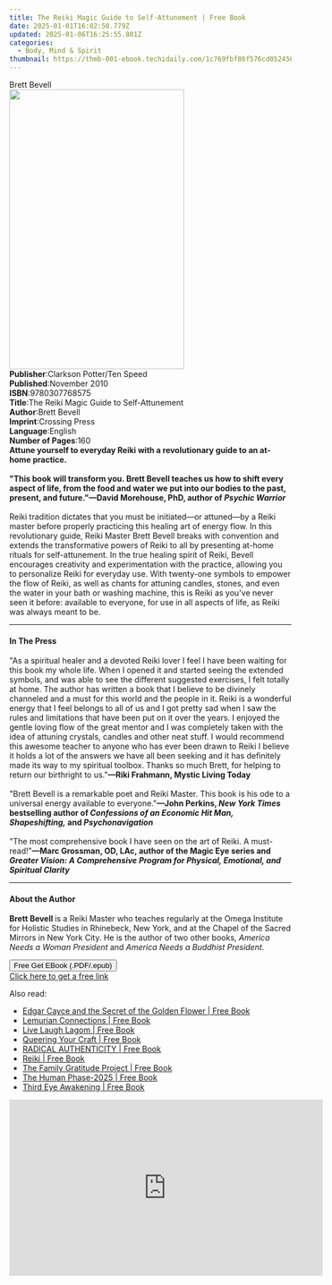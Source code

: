 ```yaml
---
title: The Reiki Magic Guide to Self-Attunement | Free Book
date: 2025-01-01T16:02:50.779Z
updated: 2025-01-06T16:25:55.801Z
categories:
  - Body, Mind & Spirit
thumbnail: https://thmb-001-ebook.techidaily.com/1c769fbf86f576cd0524565eb74acfa47156da3c73d780dd2e98de88b728ed8c.jpg
---
```

<main id="book-container">
  <div class="flex flex-col">
    <div class="book-brief flex-1 py-6 px-4 sm:p-6 md:py-10 md:px-8">
      <!-- brief-->
      <div class="book-brief-main">Brett Bevell</div>
    </div>
    <div
      class="book-meta-info flex-1 grid gap-4 col-start-1 col-end-3 row-start-1 sm:mb-6 sm:grid-cols-4 lg:gap-6 lg:col-start-2 lg:row-end-6 lg:row-span-6 lg:mb-0"
    >
      <div
        class="book-meta-info-left place-content-center mt-4 p-4 text-sm leading-6 col-start-2 col-span-2 dark:text-slate-400"
      >
        <img
          class="w-full h-500 object-cover rounded-lg sm:h-255 sm:col-span-2 lg:col-span-full"
          src="https://img-001-ebook.techidaily.com/ead582108757d15ae4c2f60b36444c3f7d1f4776ce0efa3dda6393586c28f4fa.jpg"
          alt=""
          width="312"
          height="500"
        />
      </div>
      <div
        class="book-meta-info-right mt-2 col-start-1 row-start-2 col-span-3 self-center"
      >
        <!-- meta data  -->
        <div class="flex flex-col px-4 md:px-8">
          <div class="flex-1">
            <strong>Publisher</strong>:<span class="px-2"
              >Clarkson Potter/Ten Speed</span
            >
          </div>
          <div class="flex-1">
            <strong>Published</strong>:<span class="px-2">November 2010</span>
          </div>
          <div class="flex-1">
            <strong>ISBN</strong>:<span class="px-2">9780307768575</span>
          </div>
          <div class="flex-1">
            <strong>Title</strong>:<span class="px-2"
              >The Reiki Magic Guide to Self-Attunement</span
            >
          </div>
          <div class="flex-1">
            <strong>Author</strong>:<span class="px-2">Brett Bevell</span>
          </div>
          <div class="flex-1">
            <strong>Imprint</strong>:<span class="px-2">Crossing Press</span>
          </div>
          <div class="flex-1">
            <strong>Language</strong>:<span class="px-2">English</span>
          </div>
          <div class="flex-1">
            <strong>Number of Pages</strong>:<span class="px-2">160</span>
          </div>
        </div>
      </div>
    </div>
    <div class="book-description flex-1 py-6 px-4 sm:p-6 md:py-10 md:px-8">
      <div class="book-description-main">
        <div accordion-content="" id="description">
          <b
            >Attune yourself to everyday Reiki with a revolutionary guide to an
            at-home practice.<br /><br />"This book will transform you. Brett
            Bevell teaches us how to shift every aspect of life, from the food
            and water we put into our bodies to the past, present, and
            future."—David Morehouse, PhD, author of&nbsp;<i
              >Psychic Warrior</i
            ></b
          ><br /><br />Reiki tradition dictates that you must be initiated—or
          attuned—by a Reiki master before properly practicing this healing art
          of energy flow. In this revolutionary guide, Reiki Master Brett Bevell
          breaks with convention and extends the transformative powers of Reiki
          to all by presenting at-home rituals for self-attunement. In the true
          healing spirit of Reiki, Bevell encourages creativity and
          experimentation with the practice, allowing you to personalize Reiki
          for everyday use. With twenty-one symbols to empower the flow of
          Reiki, as well as chants for attuning candles, stones, and even the
          water in your bath or washing machine, this is Reiki as you've never
          seen it before: available to everyone, for use in all aspects of life,
          as Reiki was always meant to be.
        </div>
        <div class="accordion-fader"></div>
      </div>
    </div>
    <div class="book-excerpts flex-1 py-6 px-4 sm:p-6 md:py-10 md:px-8">
      <!-- excerpts-->
      <div class="book-excerpts-main">
        <hr />
        <h4 class="placeholder placeholder-heading">
          <span>In The Press</span>
        </h4>
        <p>
          "As a spiritual healer and a devoted Reiki lover I feel I have been
          waiting for this book my whole life. When I opened it and started
          seeing the extended symbols, and was able to see the different
          suggested exercises, I felt totally at home. The author has written a
          book that I believe to be divinely channeled and a must for this world
          and the people in it.&nbsp;Reiki is a wonderful energy that I feel
          belongs to all of us and I got pretty sad when I saw the rules and
          limitations that have been put on it over the years. I enjoyed the
          gentle loving flow of the great mentor and I was completely taken with
          the idea of attuning crystals, candles and other neat stuff. I would
          recommend this awesome teacher to anyone who has ever been drawn to
          Reiki I believe it holds a lot of the answers we have all been seeking
          and it has definitely made its way to my spiritual toolbox. Thanks so
          much Brett, for helping to return our birthright to us."<b
            >—Riki Frahmann, Mystic Living Today</b
          ><br /><br />"Brett Bevell is a remarkable poet and Reiki Master. This
          book is his ode to a universal energy available to everyone."<b
            >—John Perkins, <i>New York Times</i> bestselling author of
            <i>Confessions of an Economic Hit Man, Shapeshifting,</i> and
            <i>Psychonavigation</i></b
          ><br /><br />"The most comprehensive book I have seen on the art of
          Reiki. A must-read!"<b
            >—Marc Grossman, OD, LAc, author of the Magic Eye series and
            <i
              >Greater Vision: A Comprehensive Program for Physical, Emotional,
              and Spiritual Clarity</i
            ></b
          >
        </p>
      </div>
    </div>
    <div class="book-about-author flex-1 py-6 px-4 sm:p-6 md:py-10 md:px-8">
      <!-- about author-->
      <div class="book-main-author-main">
        <hr />
        <h4 class="placeholder placeholder-heading">
          <span>About the Author</span>
        </h4>
        <p>
          <b>Brett Bevell </b>is a Reiki Master who teaches regularly at the
          Omega Institute for Holistic Studies in Rhinebeck, New York, and at
          the Chapel of the Sacred Mirrors in New York City. He is the author of
          two other books, <i>America Needs a Woman President</i> and
          <i>America Needs a Buddhist President</i>.
        </p>
      </div>
    </div>
    <div class="book-free-get flex-1 py-6 px-4 sm:p-6 md:py-10 md:px-8">
      <button
        id="btn-free-get"
        class="bg-blue-500 hover:bg-blue-700 text-white font-bold py-2 px-4 rounded"
      >
        Free Get EBook (.PDF/.epub)
      </button>
      <div id="countdown-display" class="px-2 text-lg mt-2"></div>
      <a
        id="free-link"
        class="hidden bg-blue-500 hover:bg-blue-700 text-white font-bold py-2 px-4 rounded"
        href="https://www.ebooks.com/en-us/book/569386/the-reiki-magic-guide-to-self-attunement/brett-bevell/"
        target="_blank"
        >Click here to get a free link</a
      >
    </div>
    <script>
      let countdownTime = 0;
      let countdownInterval = null;
      document
        .getElementById('btn-free-get')
        .addEventListener('click', startCountdown);
      function startCountdown() {
        countdownTime = new Date().getTime() + 60000 * 3;
        countdownInterval = setInterval(updateCountdown, 1000);
        document.getElementById('btn-free-get').disabled = true;
        document
          .getElementById('btn-free-get')
          .classList.add('bg-gray-500', 'cursor-not-allowed');
      }
      function updateCountdown() {
        let currentTime = new Date().getTime();
        let timeLeft = countdownTime - currentTime;
        let secondsLeft = Math.floor(timeLeft / 1000);
        document.getElementById('countdown-display').innerHTML =
          `Remaining time: ${secondsLeft} seconds.`;
        if (secondsLeft <= 0) {
          clearInterval(countdownInterval);
          document.getElementById('btn-free-get').classList.add('hidden');
          document.getElementById('free-link').classList.remove('hidden');
          document.getElementById('countdown-display').innerHTML = '';
        }
      }
    </script>
  </div>
</main>

<ins class="adsbygoogle"
      style="display:block"
      data-ad-client="ca-pub-7571918770474297"
      data-ad-slot="8358498916"
      data-ad-format="auto"
      data-full-width-responsive="true"></ins>
    

<span class="atpl-alsoreadstyle">Also read:</span>
<div><ul>
<li><a href="https://novels-ebooks.techidaily.com/209916424-9780876049839-edgar-cayce-and-the-secret-of-the-golden-flower/"><u>Edgar Cayce and the Secret of the Golden Flower | Free Book</u></a></li>
<li><a href="https://novels-ebooks.techidaily.com/209916459-9781513653280-lemurian-connections/"><u>Lemurian Connections | Free Book</u></a></li>
<li><a href="https://novels-ebooks.techidaily.com/209918056-9781612437781-live-laugh-lagom/"><u>Live Laugh Lagom | Free Book</u></a></li>
<li><a href="https://novels-ebooks.techidaily.com/209919166-9781633411951-queering-your-craft/"><u>Queering Your Craft | Free Book</u></a></li>
<li><a href="https://novels-ebooks.techidaily.com/209916118-9781513656717-radical-authenticity/"><u>RADICAL AUTHENTICITY | Free Book</u></a></li>
<li><a href="https://novels-ebooks.techidaily.com/209915665-9781761031564-reiki/"><u>Reiki | Free Book</u></a></li>
<li><a href="https://novels-ebooks.techidaily.com/209917945-9781612438597-the-family-gratitude-project/"><u>The Family Gratitude Project | Free Book</u></a></li>
<li><a href="https://novels-ebooks.techidaily.com/209916483-9781641117050-the-human-phase-2025/"><u>The Human Phase-2025 | Free Book</u></a></li>
<li><a href="https://novels-ebooks.techidaily.com/209915662-9781761031526-third-eye-awakening/"><u>Third Eye Awakening | Free Book</u></a></li>
</ul></div>

<!-- affiliate ads begin -->
<iframe width="560" height="315" src="https://www.youtube.com/embed/H2cXnI9oOvM?si=3nz2sBB124ln-83T" title="YouTube video player" frameborder="0" allow="accelerometer; autoplay; clipboard-write; encrypted-media; gyroscope; picture-in-picture; web-share" referrerpolicy="strict-origin-when-cross-origin" allowfullscreen></iframe>
<!-- affiliate ads end -->

